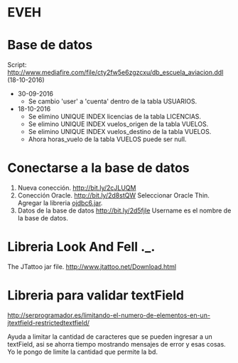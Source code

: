 # EVEH

# Base de datos

Script: http://www.mediafire.com/file/cty2fw5e6zgzcxu/db_escuela_aviacion.ddl (18-10-2016)

* 30-09-2016
  * Se cambio 'user' a 'cuenta' dentro de la tabla USUARIOS.
* 18-10-2016
  * Se elimino UNIQUE INDEX licencias de la tabla LICENCIAS.
  * Se elimino UNIQUE INDEX vuelos_origen de la tabla VUELOS.
  * Se elimino UNIQUE INDEX vuelos_destino de la tabla VUELOS.
  * Ahora horas_vuelo de la tabla VUELOS puede ser null.

# Conectarse a la base de datos
1. Nueva conección.
  http://bit.ly/2cJLUQM
2. Conección Oracle.
  http://bit.ly/2d8stQW
  Seleccionar Oracle Thin.
  Agregar la libreria [ojdbc6.jar](http://www.mediafire.com/?ieopm64mfpj25xd).
3. Datos de la base de datos
  http://bit.ly/2d5fjIe
  Username es el nombre de la base de datos.
  
  
# Libreria Look And Fell ._.

 The JTattoo jar file.
  http://www.jtattoo.net/Download.html
  
# Libreria para validar textField

http://serprogramador.es/limitando-el-numero-de-elementos-en-un-jtextfield-restrictedtextfield/

Ayuda a limitar la cantidad de caracteres que se pueden ingresar a un textField, asi se ahorra tiempo mostrando mensajes de error y esas cosas. Yo le pongo de limite la cantidad que permite la bd.
